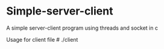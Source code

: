 # Simple-server-client
A simple server-client program using threads and socket in c

Usage for client file # ./client <IP>
